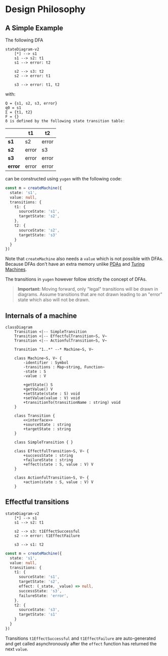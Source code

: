 # Design Philosophy

## A Simple Example 

The following DFA

```mermaid
stateDiagram-v2
    [*] --> s1
    s1 --> s2: t1
    s1 --> error: t2
    
    s2 --> s3: t2
    s2 --> error: t1

    s3 --> error: t1, t2
```

with:

```
Q = {s1, s2, s3, error}
q0 = s1
Σ = {t1, t2}
F = {}
δ is defined by the following state transition table:
```

|           | t1    | t2    |
|-----------|-------|-------|
| **s1**    | s2    | error |
| **s2**    | error | s3    |
| **s3**    | error | error |
| **error** | error | error |

can be constructed using `yugen` with the following code:

```ts
const m = createMachine({
  state: 's1',
  value: null,
  transitions: {
    t1: {
      sourceState: 's1',
      targetState: 's2',
    },
    t2: {
      sourceState: 's2',
      targetState: 's3'
    }
  }
})
```

Note that `createMachine` also needs a `value` which is not possible with DFAs.
Because DFAs don't have an extra memory unlike [PDAs](https://en.wikipedia.org/wiki/Pushdown_automaton) and [Turing Machines](https://en.wikipedia.org/wiki/Turing_machine).


The transitions in `yugen` however follow strictly the concept of DFAs.

> **Important:** Moving forward, only "legal" transitions will be drawn in diagrams. Assume transitions that are not
> drawn leading to an "error" state which also will not be drawn.

## Internals of a machine

```mermaid
classDiagram
    Transition <|-- SimpleTransition 
    Transition <|-- EffectfulTransition~S, V~
    Transition <|-- ActionfulTransition~S, V~
    
    Transition "1..*" --* Machine~S, V~
        
    class Machine~S, V~ {
        -identifier : Symbol
        -transitions : Map~string, Function~
        -state : S
        -value : V
        
        +getState() S
        +getValue() V
        +setState(state : S) void
        +setValue(value : V) void
        +transitionTo(transitionName : string) void
    }
    
    class Transition {
        <<interface>>
        +sourceState : string
        +targetState : string
    }
    
    class SimpleTransition { }

    class EffectfulTransition~S, V~ {
        +successState : string
        +failureState : string
        +effect(state : S, value : V) V
    }

    class ActionfulTransition~S, V~ {
        +action(state : S, value : V) V
    }
```

## Effectful transitions

```mermaid
stateDiagram-v2
    [*] --> s1
    s1 --> s2: t1
        
    s2 --> s3: t1EffectSuccessful
    s2 --> error: t1EffectFailure

    s3 --> s1: t2
```

```ts
const m = createMachine({
  state: 's1',
  value: null,
  transitions: {
    t1: {
      sourceState: 's1',
      targetState: 's2',
      effect: (_state, _value) => null,
      successState: 's3',
      failureState: 'error',
    },
    t2: {
      sourceState: 's3',
      targetState: 's1'
    }
  }
})
```

Transitions `t1EffectSuccessful` and `t1EffectFailure` are auto-generated and get called asynchronously after the
`effect` function has returned the next `value`.